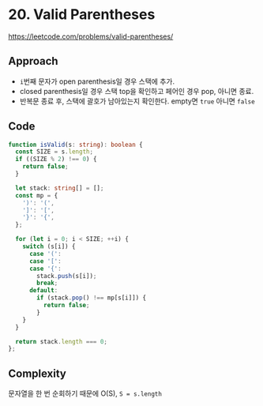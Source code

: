 # 20. Valid Parentheses
https://leetcode.com/problems/valid-parentheses/

## Approach
- `i`번째 문자가 open parenthesis일 경우 스택에 추가.
- closed parenthesis일 경우 스택 top을 확인하고 페어인 경우 pop, 아니면 종료.
- 반복문 종료 후, 스택에 괄호가 남아있는지 확인한다. empty면 `true` 아니면 `false`


## Code
```ts
function isValid(s: string): boolean {
  const SIZE = s.length;
  if ((SIZE % 2) !== 0) {
    return false;
  }

  let stack: string[] = [];
  const mp = {
    ')': '(',
    ']': '[',
    '}': '{',
  };

  for (let i = 0; i < SIZE; ++i) {
    switch (s[i]) {
      case '(':
      case '[':
      case '{':
        stack.push(s[i]);
        break;
      default:
        if (stack.pop() !== mp[s[i]]) {
          return false;
        }
    }
  }

  return stack.length === 0;
};
```

## Complexity
문자열을 한 번 순회하기 때문에 O(S), `S = s.length`
